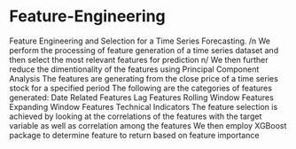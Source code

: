 # Feature-Engineering
Feature Engineering and Selection for a Time Series Forecasting. /n
We perform the processing of feature generation of a time series dataset and then select the most relevant features for prediction 
n/
We then further reduce the dimentionality of the features using Principal Component Analysis
The features are generating from the close price of a time series stock for a specified period
The following are the categories of features generated:
  Date Related Features
  Lag Features
  Rolling Window Features
  Expanding Window Features
  Technical Indicators
The feature selection is achieved by looking at the correlations of the features with the target variable as well as correlation among the features
We then employ XGBoost package to determine feature to return based on feature importance 

